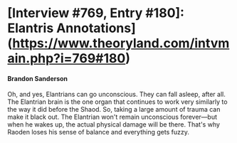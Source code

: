# [Interview #769, Entry #180]: Elantris Annotations](https://www.theoryland.com/intvmain.php?i=769#180)

#### Brandon Sanderson

Oh, and yes, Elantrians can go unconscious. They can fall asleep, after all. The Elantrian brain is the one organ that continues to work very similarly to the way it did before the Shaod. So, taking a large amount of trauma can make it black out. The Elantrian won't remain unconscious forever—but when he wakes up, the actual physical damage will be there. That's why Raoden loses his sense of balance and everything gets fuzzy.

